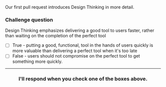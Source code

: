 Our first pull request introduces Design Thinking in more detail.

### Challenge question

Design Thinking emphasizes delivering a good tool to users faster, rather than waiting on the completion of the perfect tool

- [ ] True - putting a good, functional, tool in the hands of users quickly is more valuable than delivering a perfect tool when it's too late
- [ ] False -  users should not compromise on the perfect tool to get something more quickly.

<hr>
<h3 align="center">I'll respond when you check one of the boxes above.</h3>

